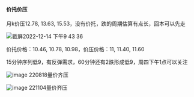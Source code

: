 #### 价托价压
月k价压12.78, 13.63, 15.53，没有价托，跌的周期估算有点长，回本可以先走

![截屏2022-12-14 下午9 43 36](https://user-images.githubusercontent.com/51043636/207610935-dc997bbe-0a6e-49a6-8e85-c92cb081e970.png)

价托价格：10.46, 10.78, 10.98，价压价格：11, 11.40, 11.60

15分钟序列低9，有反弹需求，60分钟还有2跌形成低9，周四下午1点可以关注

![image](https://user-images.githubusercontent.com/51043636/207614070-eda64d22-b9a8-49c3-b4d9-cfc838b058f6.png)
220818量价齐压

![image](https://user-images.githubusercontent.com/51043636/207614479-0c891062-2c72-48d3-9556-cda69d906fec.png)
221104量价齐压
